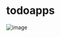 # todoapps
![image](https://github.com/ELINSOPIAH03/todoapps/assets/71278382/84b68fe3-fec6-407a-ae3d-6826a727b1b1)
